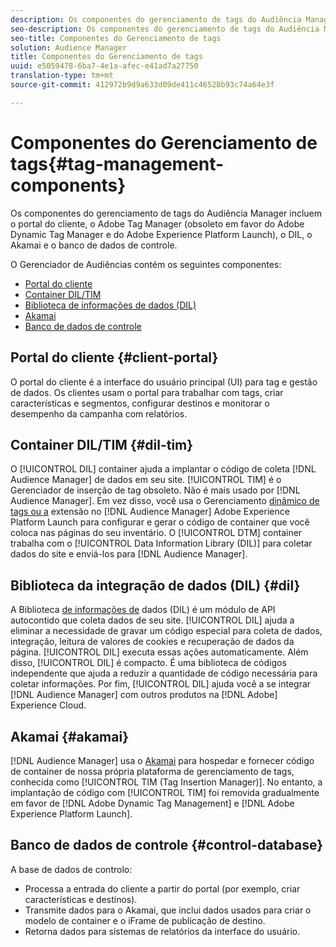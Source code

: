 ```yaml
---
description: Os componentes do gerenciamento de tags do Audiência Manager incluem o portal do cliente, o Adobe Tag Manager (obsoleto em favor do Adobe Dynamic Tag Manager e do Adobe Experience Platform Launch), o DIL, o Akamai e o banco de dados de controle.
seo-description: Os componentes do gerenciamento de tags do Audiência Manager incluem o portal do cliente, o Adobe Tag Manager (obsoleto em favor do Adobe Dynamic Tag Manager e do Adobe Experience Platform Launch), o DIL, o Akamai e o banco de dados de controle.
seo-title: Componentes do Gerenciamento de tags
solution: Audience Manager
title: Componentes do Gerenciamento de tags
uuid: e5059478-6ba7-4e1a-afec-e41ad7a27750
translation-type: tm+mt
source-git-commit: 412972b9d9a633d09de411c46528b93c74a64e3f

---
```



# Componentes do Gerenciamento de tags{#tag-management-components}

Os componentes do gerenciamento de tags do Audiência Manager incluem o portal do cliente, o Adobe Tag Manager (obsoleto em favor do Adobe Dynamic Tag Manager e do Adobe Experience Platform Launch), o DIL, o Akamai e o banco de dados de controle.

<!-- 

c_comptag.xml

 -->

O Gerenciador de Audiências contém os seguintes componentes:

* [Portal do cliente](../../reference/system-components/components-tag-management.md#client-portal)
* [Container DIL/TIM](../../reference/system-components/components-tag-management.md#dil-tim)
* [Biblioteca de informações de dados (DIL)](../../reference/system-components/components-tag-management.md#dil)
* [Akamai](../../reference/system-components/components-tag-management.md#akamai)
* [Banco de dados de controle](../../reference/system-components/components-tag-management.md#control-database)

## Portal do cliente {#client-portal}

O portal do cliente é a interface do usuário principal (UI) para tag e gestão de dados. Os clientes usam o portal para trabalhar com tags, criar características e segmentos, configurar destinos e monitorar o desempenho da campanha com relatórios.

## Container DIL/TIM {#dil-tim}

O [!UICONTROL DIL] container ajuda a implantar o código de coleta [!DNL Audience Manager] de dados em seu site. [!UICONTROL TIM] é o Gerenciador de inserção de tag obsoleto. Não é mais usado por [!DNL Audience Manager]. Em vez disso, você usa o Gerenciamento [dinâmico de tags ou a](https://docs.adobe.com/content/help/en/dtm/using/dtm-home.html) extensão no [!DNL Audience Manager] Adobe Experience Platform Launch [](https://docs.adobelaunch.com/extension-reference/web/adobe-audience-manager-extension) para configurar e gerar o código de container que você coloca nas páginas do seu inventário. O [!UICONTROL DTM] container trabalha com o [!UICONTROL Data Information Library (DIL)] para coletar dados do site e enviá-los para [!DNL Audience Manager].

## Biblioteca da integração de dados (DIL) {#dil}

A Biblioteca [de informações de](../../dil/dil-overview.md) dados (DIL) é um módulo de API autocontido que coleta dados de seu site. [!UICONTROL DIL] ajuda a eliminar a necessidade de gravar um código especial para coleta de dados, integração, leitura de valores de cookies e recuperação de dados da página. [!UICONTROL DIL] executa essas ações automaticamente. Além disso, [!UICONTROL DIL] é compacto. É uma biblioteca de códigos independente que ajuda a reduzir a quantidade de código necessária para coletar informações. Por fim, [!UICONTROL DIL] ajuda você a se integrar [!DNL Audience Manager] com outros produtos na [!DNL Adobe] Experience Cloud.

## Akamai {#akamai}

[!DNL Audience Manager] usa o [Akamai](https://www.akamai.com/html/about/index.html) para hospedar e fornecer código de container de nossa própria plataforma de gerenciamento de tags, conhecida como [!UICONTROL TIM (Tag Insertion Manager)]. No entanto, a implantação de código com [!UICONTROL TIM] foi removida gradualmente em favor de [!DNL Adobe Dynamic Tag Management] e [!DNL Adobe Experience Platform Launch].

## Banco de dados de controle {#control-database}

A base de dados de controlo:

* Processa a entrada do cliente a partir do portal (por exemplo, criar características e destinos).
* Transmite dados para o Akamai, que inclui dados usados para criar o modelo de container e o iFrame de publicação de destino.
* Retorna dados para sistemas de relatórios da interface do usuário.

